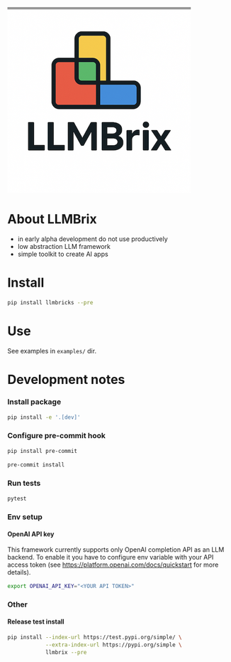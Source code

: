 ![logo](./img/logo.png)

# About LLMBrix

- in early alpha development do not use productively
- low abstraction LLM framework
- simple toolkit to create AI apps

# Install

```bash
pip install llmbricks --pre
```
# Use

See examples in `examples/` dir.

# Development notes

### Install package

```bash
pip install -e '.[dev]'
```

### Configure pre-commit hook

```bash
pip install pre-commit
```

```bash
pre-commit install
```

### Run tests

```bash
pytest
```

### Env setup

#### OpenAI API key

This framework currently supports only OpenAI completion API
as an LLM backend. To enable it you have to configure env variable
with your API access token (see https://platform.openai.com/docs/quickstart for more details).

```bash
export OPENAI_API_KEY="<YOUR API TOKEN>"
```

### Other

#### Release test install

```bash
pip install --index-url https://test.pypi.org/simple/ \
            --extra-index-url https://pypi.org/simple \
            llmbrix --pre
```
